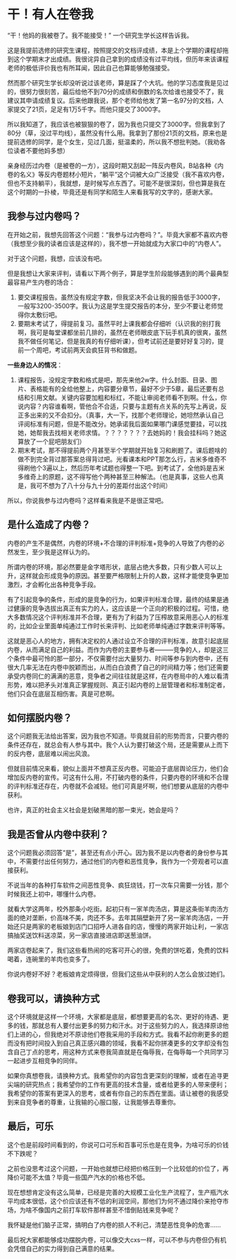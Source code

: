 # 干！有人在卷我


“干！他妈的我被卷了。我不能接受！” 一个研究生学长这样告诉我。

这是我提前选修的研究生课程，按照提交的文档评成绩，本是上个学期的课程却拖到这个学期末才出成绩。我很诧异自己拿到的成绩没有过平均线，但历年来该课程老师的极低评价我也有所耳闻，因此自己也算能够勉强接受。

然而那个研究生学长却没听说过该老师，算是踩了个大坑。他的学习态度我是见过的，很努力很刻苦，最后给他不到70分的成绩和倒数的名次给谁也接受不了，我建议其申请成绩复议。后来他跟我说，那个老师给他发了第一名97分的文档，人家提交了21页，足足有1万5千字。而他只提交了3000字。

所以我知道了，我应该也被狠狠的卷了，因为我也只提交了3000字。但我拿到了80分（草，没过平均线），虽然没有什么用。我拿到了那份21页的文档，原来也是提前选修的同学，是个女生，见过几面，挺温柔的，所以我不想批判她。（我劝各位读者不要他妈多想）

亲身经历过内卷（是被卷的一方），这段时期又刮起一阵反内卷风，B站各种《内卷的名义》等反内卷题材小短片，“躺平”这个词被大众广泛接受（我不喜欢内卷，但也不支持躺平），我就想，是时候写点东西了。可能不是很深刻，但也算是我在这个时期的一扑棱，毕竟还是有同学和陌生人来看我写的文字的，感谢大家。

## 我参与过内卷吗？

在开始之前，我想先回答这个问题：“我参与过内卷吗？”。毕竟大家都不喜欢内卷（我想至少我的读者应该是这样的），我不想一开始就成为大家口中的“内卷人”。

对于这个问题，我想，应该没有吧。

但是我想让大家来评判，请看以下两个例子，算是学生阶段能够遇到的两个最典型最容易产生内卷的场合：

1. 要交课程报告。虽然没有规定字数，但我坚决不会让我的报告低于3000字，一般写3200-3500字。我认为这是学生提交报告的本分，至少不要让老师觉得你太敷衍吧。
2. 要期末考试了，得提前复习。虽然平时上课我都会仔细听（认识我的别打我啊，我可是每堂课都坐前几排的，虽然在老师眼皮底下玩手机真的很爽，虽然我不做任何笔记，但是我真的有仔细听课），但考试前还是要好好复习的，提前一个周吧，考试前两天会疯狂背书和做题。

**一些身边人的情况**：

1. 课程报告，没规定字数和格式是吧，那先来他2w字。什么封面、目录、图片、表格能有的全给他整上，内容要分章节，最好不少于5章，最后还要有总结和引用文献。关键内容要加粗和标红，不能让审阅老师看不到啊。什么，你说内容？内容谁看啊，管他合不合适，只要与主题有点关系的先写上再说，反正多出来的又不会扣分。（真事，大一下，找那个老师理论，她坦然承认自己评阅标准有问题，但是不能改分。她承诺我后面如果哪门课感觉要挂，可以找她，她帮我去找相关老师求情。？？？？？？？去她妈的！我会挂科吗？她这算放了一个屁吧朋友们）
2. 期末考试，那不得提前两个月甚至半个学期就开始复习和刷题了。课后题啥的做不到完全背过那答案总得背过吧。光看课本和PPT那怎么行，吉米多维奇不得刷他个3遍以上，然后历年考试题也得整一下吧。到考试了，全他妈是吉米多维奇上的原题，这不得写他个两种甚至三种解法。（也是真事，这些人也真是，我可不想为了八十分与九十分的差距付出这个时间）

所以，你说我参与过内卷吗？这样看来我是不是很正常吧。

## 是什么造成了内卷？

内卷的产生不是偶然，内卷的环境+不合理的评判标准+竞争的人导致了内卷的必然发生，至少我是这样认为的。

所谓内卷的环境，那必然要是金字塔形状，底层占绝大多数，只有少数人可以上升，这样就会形成竞争的原因。甚至要严格限制上升的人数，这样才能使竞争更加激烈，才会孵化出各种竞争手段。

有了引起竞争的条件，形成的是竞争的行为，如果评判标准合理，最终的结果是通过健康的竞争选拔出真正有实力的人，这应该是一个正向的积极的过程。可惜，绝大多数情况这个评判标准并不合理，更有为了利益为了压榨故意采用恶心人的标准的，比如企业里面单纯通过工作时长来评判、比如老师单纯通过字数来评判等等。

这就是恶心人的地方，拥有决定权的人通过设立不合理的评判标准，故意引起底层内卷，从而满足自己的利益。而作为内卷的主要参与者———竞争的人，却是这三个条件中最可怜的那一部分，不仅需要付出大量努力、时间等参与到内卷中，还有很大几率无法在内卷中脱颖而出，从而白白浪费了自己的时间精力等；他们还需要承受内卷同仁的满满的恶意，竞争者之间往往就是这样，在内卷局中的人难以看清形势，难以把矛头对准真正掌握规则、真正引起内卷的上层管理者和标准制定者，他们只会在底层互相伤害。真是可悲啊。

## 如何摆脱内卷？

这个问题我无法给出答案，因为我也不知道。毕竟就目前的形势而言，只要内卷的条件还存在，就总会有人参与其中。我个人认为要打破这个局，还是需要从上而下的反内卷，底层难以闹出风浪。

但就目前情况来看，貌似上面并不想真正反内卷。可能迫于底层舆论压力，他们会增加反内卷的宣传。可这有什么用，不打破内卷的条件，只要内卷的环境和不合理的评判标准还存在，内卷就不会减轻。他们可真是坏啊，他们想要从底层的内卷中获利。

也许，真正的社会主义社会是划破黑暗的那一束光，她会是吗？

## 我是否曾从内卷中获利？

这个问题我必须回答“是”，甚至还有点小开心。因为我不是以内卷者的身份参与其中，不需要付出任何努力，通过他们的内卷和恶性竞争，我作为一个旁观者可以直接获利。

不说当年的各种打车软件之间恶性竞争、疯狂烧钱，打一次车只需要一分钱，那个时候我还上初中，哪懂什么内卷。

就看大学这两年，校外那条小吃街。起初只有一家羊肉汤店，算是这条街羊肉汤方面的绝对垄断，价高味不美，肉还不多。去年其隔壁新开了另一家羊肉汤店，一开始还只是两家的老板娘到店门口招呼人进各自的店，慢慢的两家开始让利，一家店搞抽奖送饮料送凉菜，另一家店直接进店即送葱油饼。

两家店卷起来了，我们这些看热闹的吃客可开心的很，免费的饼吃着，免费的饮料喝着，连碗里的羊肉也变多了。

你说内卷好不好？老板娘肯定烦得很，但我们这些从中获利的人怎么会放过她们。

## 卷我可以，请换种方式

这个环境就是这样一个环境，大家都是底层，都想要更高的名次、更好的待遇、更多的钱，那就总有人要付出更多的努力和汗水。对于这些努力的人，我选择原谅他们上进的心，但我绝对不原谅他们卷我采用的手段和方式。我看不起你刷更多的题而没有把时间投入到自己真正感兴趣的领域，我看不起你拼凑更多的文字却没有包含自己丁点的思考，用这种方式来卷我简直就是在侮辱我，在侮辱每一个共同学习一起进步互相竞争的同伴。

如果你真想卷我，请换种方式。我希望你的内容包含更深刻的理解，或者在追寻更尖端的研究热点；我希望你的工作有更高的技术含量，或者给更多的人带来便利；我希望你的答案有更深入的思考，或者有你自己的东西在里面。请让被卷的我感受到来自竞争者的尊重，让我输的心服口服，让我能够去尊重你。

## 最后，可乐

这个也是前段时间看到的，你说可口可乐和百事可乐也是在竞争，为啥可乐的价钱不下跌呢？

之前也没思考过这个问题，一开始也就想已经把价格压到一个比较低的价位了，再降价可能不太值？毕竟一些国产汽水的价格也不低。

现在想想肯定没有这么简单，已经是完善的大规模工业化生产流程了，生产瓶汽水平均成本很低，这个价应该还有不低的利润空间，那他们为何不通过降价来抢夺市场，为啥不像国内之前打车软件那样甚至不惜倒贴钱来竞争呢？

我怀疑是他们脑子正常，搞明白了内卷的损人不利己，清楚恶性竞争的危害......

最后祝大家都能够成功摆脱内卷，可以像交大cxs一样，可以不参与内卷但仍有机会凭借自己的实力得到自己满意的结果。

